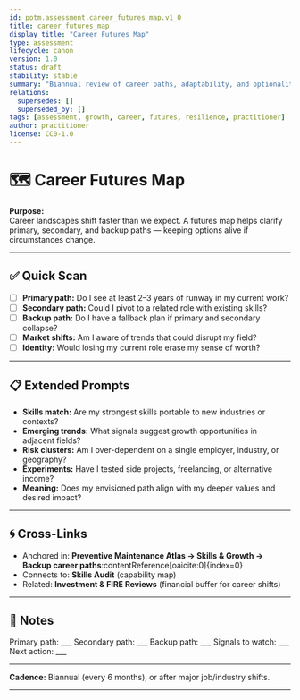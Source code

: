 ```yaml
---
id: potm.assessment.career_futures_map.v1_0
title: career_futures_map
display_title: "Career Futures Map"
type: assessment
lifecycle: canon
version: 1.0
status: draft
stability: stable
summary: "Biannual review of career paths, adaptability, and optionality — ensuring resilience against shocks."
relations:
  supersedes: []
  superseded_by: []
tags: [assessment, growth, career, futures, resilience, practitioner]
author: practitioner
license: CC0-1.0
---
```


# 🗺️ Career Futures Map

**Purpose:**  
Career landscapes shift faster than we expect. A futures map helps clarify primary, secondary, and backup paths — keeping options alive if circumstances change.

---

## ✅ Quick Scan

- [ ] **Primary path:** Do I see at least 2–3 years of runway in my current work?  
- [ ] **Secondary path:** Could I pivot to a related role with existing skills?  
- [ ] **Backup path:** Do I have a fallback plan if primary and secondary collapse?  
- [ ] **Market shifts:** Am I aware of trends that could disrupt my field?  
- [ ] **Identity:** Would losing my current role erase my sense of worth?  

---

## 📋 Extended Prompts

- **Skills match:** Are my strongest skills portable to new industries or contexts?  
- **Emerging trends:** What signals suggest growth opportunities in adjacent fields?  
- **Risk clusters:** Am I over-dependent on a single employer, industry, or geography?  
- **Experiments:** Have I tested side projects, freelancing, or alternative income?  
- **Meaning:** Does my envisioned path align with my deeper values and desired impact?  

---

## 🌀 Cross-Links

- Anchored in: **Preventive Maintenance Atlas → Skills & Growth → Backup career paths**:contentReference[oaicite:0]{index=0}  
- Connects to: **Skills Audit** (capability map)  
- Related: **Investment & FIRE Reviews** (financial buffer for career shifts)  

---

## 📝 Notes

Primary path: \_\_\_
Secondary path: \_\_\_
Backup path: \_\_\_
Signals to watch: \_\_\_
Next action: \_\_\_

---

**Cadence:** Biannual (every 6 months), or after major job/industry shifts.

---

